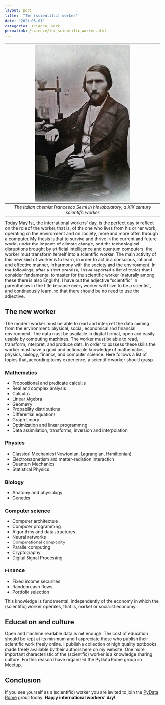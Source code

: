 ```yaml
---
layout: post
title:  "The (scientific) worker"
date: "2023-05-01"
categories: science, work
permalink: /science/the_scientific_worker.html
---
```

|![Francesco Selmi](../assets/science/francesco_selmi_lab_small.jpg)|
|:--:|
|*The Italian chemist Francesco Selmi in his laboratory, a XIX century scientific worker*|

Today May 1st, the international workers’ day, is the perfect day to reflect on the role of the worker, that is, of the one who lives from his or her work, operating on the environment and on society, more and more often through a computer. My thesis is that to survive and thrive in the current and future world, under the impacts of climate change, and the technological disruptions brought by artificial intelligence and quantum computers, the worker must transform herself into a scientific worker. The main activity of this new kind of worker is to learn, in order to act in a conscious, rational and effective manner, in harmony with the society and the environment. In the followings, after a short premise, I have reported a list of topics that I consider fundamental to master for the scientific worker (naturally among these there is also English). I have put the adjective “scientific” in parentheses in the title because every worker will have to be a scientist, and continuously learn, so that there should be no need to use the adjective.

## The new worker
The modern worker must be able to read and interpret the data coming from the environment: physical, social, economical and financial environment. The data must be available in digital format, open and easily usable by computing machines. The worker must be able to read, transform, interpret, and produce data. In order to possess these skills the worker must have a good and actionable knowledge of  mathematics, physics, biology, finance, and computer science. Here follows a list of topics that, according to my experience, a scientific worker should grasp.

### Mathematics
* Propositional and predicate calculus
* Real and complex analysis
* Calculus
* Linear Algebra
* Geometry
* Probability distributions
* Differential equations
* Graph theory
* Optimization and linear programming
* Data assimilation, transforms, inversion and interpolation

### Physics
* Classical Mechanics (Newtonian, Lagrangian, Hamiltonian)
* Electromagnetism and matter-radiation interaction
* Quantum Mechanics
* Statistical Physics

### Biology
* Anatomy and physiology
* Genetics

### Computer science
* Computer architecture
* Computer programming
* Algorithms and data structures
* Neural networks
* Computational complexity
* Parallel computing
* Cryptography
* Digital Signal Processing

### Finance
* Fixed income securities
* Random cash flows
* Portfolio selection

This knowledge is fundamental, independently of the economy in which the (scientific) worker operates, that is, market or socialist economy.

## Education and culture
Open and machine readable data is not enough. The cost of education should be kept at its minimum and I appreciate those who publish their scientific work freely online. I publish a collection of high quality textbooks made freely available by their authors [here](/bookshelf) on my website.  One more important characteristic of the (scientific) worker is a knowledge sharing culture. For this reason I have organized the PyData Rome group on Meetup.

## Conclusion
If you see yourself as a (scientific) worker you are invited to join the [PyData Rome](https://www.meetup.com/pydata-rome/) group today. **Happy international workers’ day!**
